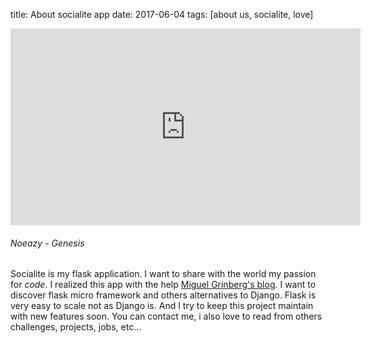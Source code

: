title: About socialite app
date: 2017-06-04
tags: [about us, socialite, love]

<iframe width="560" height="315" src="https://www.youtube.com/embed/Q_UBl8XBBgk" frameborder="0" allowfullscreen></iframe>

###### Noeazy - Genesis

Socialite is my flask application. I want to share with the world my passion for *code*. I realized this app with the help [Miguel Grinberg's blog](https://blog.miguelgrinberg.com/). I want to discover flask micro framework and others alternatives to Django. Flask is very easy to scale not as Django is. And I try to keep this project maintain with new features soon. You can contact me, i also love to read from others challenges, projects, jobs, etc...
